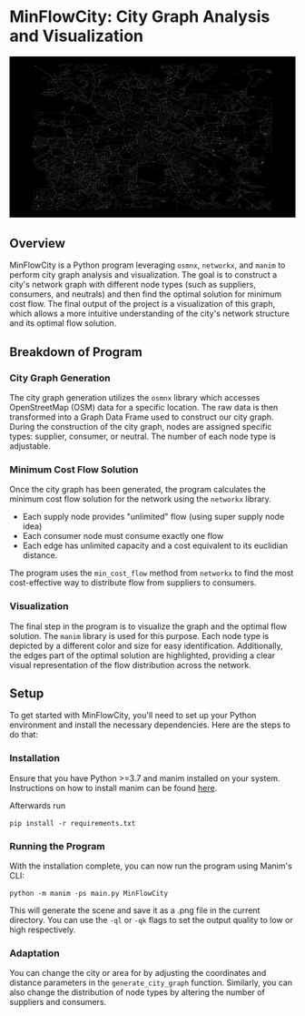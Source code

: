 # MinFlowCity: City Graph Analysis and Visualization

![image](media/berlin.png)

## Overview

MinFlowCity is a Python program leveraging `osmnx`, `networkx`, and `manim` to perform city graph analysis and
visualization. The goal is to construct a city's network graph with
different node types (such as suppliers, consumers, and neutrals) and then find the optimal solution for minimum cost
flow. The final output of the project is a visualization of this graph, which allows a more intuitive understanding of
the city's network structure and its optimal flow solution.

## Breakdown of Program

### City Graph Generation

The city graph generation utilizes the `osmnx` library which accesses OpenStreetMap (OSM) data for a specific location.
The raw data is then transformed into a Graph Data Frame used to construct our city graph. During the construction of
the city graph, nodes are assigned specific types: supplier, consumer, or neutral. The number of each node type is
adjustable.

### Minimum Cost Flow Solution

Once the city graph has been generated, the program calculates the minimum cost flow solution for the network using
the `networkx` library.

* Each supply node provides "unlimited" flow (using super supply node idea)
* Each consumer node must consume exactly one flow
* Each edge has unlimited capacity and a cost equivalent to its euclidian distance.

The program uses the `min_cost_flow` method from `networkx` to find the most cost-effective way to
distribute flow from suppliers to consumers.

### Visualization

The final step in the program is to visualize the graph and the optimal flow solution. The `manim` library is used for
this purpose. Each node type is depicted by a different color and size for easy identification. Additionally, the edges
part of the optimal solution are highlighted, providing a clear visual representation of the flow distribution across
the network.

## Setup

To get started with MinFlowCity, you'll need to set up your Python environment and install the necessary dependencies.
Here are the steps to do that:

### Installation

Ensure that you have Python >=3.7 and manim installed on your system. Instructions on how to install manim can be
found [here](https://docs.manim.community/en/stable/installation.html#local-installation).

Afterwards run

```
pip install -r requirements.txt
```

### Running the Program

With the installation complete, you can now run the program using Manim's CLI:

```
python -m manim -ps main.py MinFlowCity
```

This will generate the scene and save it as a .png file in the current directory. You can use the `-ql` or `-qk` flags
to set the output quality to low or high respectively.

### Adaptation

You can change the city or area for by adjusting the coordinates and distance parameters in
the `generate_city_graph` function. Similarly, you can also change the distribution of node types by altering the number
of suppliers and consumers.
